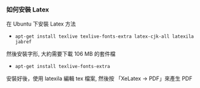 ### 如何安裝 Latex

在 Ubuntu 下安裝 Latex 方法

* `apt-get install texlive texlive-fonts-extra latex-cjk-all latexila jabref`

然後安裝字形, 大約需要下載 106 MB 的套件檔 

* `apt-get install texlive-fonts-extra`

安裝好後，使用 latexila 編輯 tex 檔案, 然後按 「XeLatex  -> PDF」來產生 PDF
